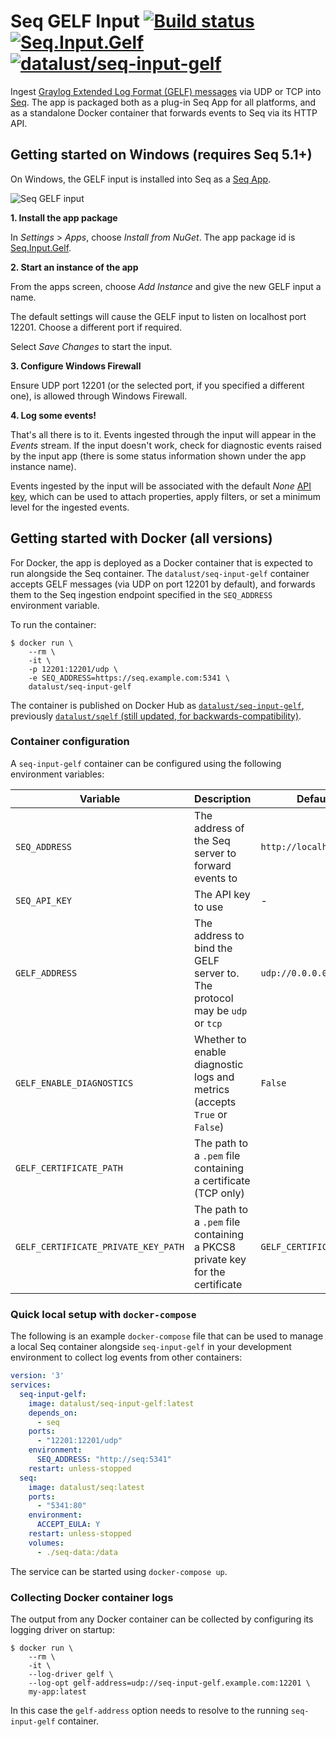# Seq GELF Input [![Build status](https://ci.appveyor.com/api/projects/status/t32q67tvbvsgjxck?svg=true)](https://ci.appveyor.com/project/datalust/sqelf) [![Seq.Input.Gelf](https://img.shields.io/nuget/v/Seq.Input.Gelf.svg?style=flat)](https://nuget.org/packages/Seq.Input.Gelf) [![datalust/seq-input-gelf](https://img.shields.io/badge/docker-datalust%2Fseq--input--gelf-yellowgreen.svg)](https://hub.docker.com/r/datalust/seq-input-gelf)

Ingest [Graylog Extended Log Format (GELF) messages](http://docs.graylog.org/en/2.5/pages/gelf.html) via UDP or TCP into [Seq](https://datalust.co/seq). The app is packaged both as a plug-in Seq App for all platforms, and as a standalone Docker container that forwards events to Seq via its HTTP API.

## Getting started on Windows (requires Seq 5.1+)

On Windows, the GELF input is installed into Seq as a [Seq App](https://docs.getseq.net/docs/installing-seq-apps).

![Seq GELF input](https://raw.githubusercontent.com/datalust/sqelf/dev/asset/app-screenshot.png)

**1. Install the app package**

In _Settings_ > _Apps_, choose _Install from NuGet_. The app package id is [Seq.Input.Gelf](https://nuget.org/packages/Seq.Input.Gelf).

**2. Start an instance of the app**

From the apps screen, choose _Add Instance_ and give the new GELF input a name.

The default settings will cause the GELF input to listen on localhost port 12201. Choose a different port if required.

Select _Save Changes_ to start the input.

**3. Configure Windows Firewall**

Ensure UDP port 12201 (or the selected port, if you specified a different one), is allowed through Windows Firewall.

**4. Log some events!**

That's all there is to it. Events ingested through the input will appear in the _Events_ stream. If the input doesn't work, check for diagnostic events raised by the input app (there is some status information shown under the app instance name).

Events ingested by the input will be associated with the default _None_ [API key](https://docs.getseq.net/docs/api-keys), which can be used to attach properties, apply filters, or set a minimum level for the ingested events.

## Getting started with Docker (all versions)

For Docker, the app is deployed as a Docker container that is expected to run alongside the Seq container. The `datalust/seq-input-gelf` container accepts GELF messages (via UDP on port 12201 by default), and forwards them to the Seq ingestion endpoint specified in the `SEQ_ADDRESS` environment variable.

To run the container:

```shell
$ docker run \
    --rm \
    -it \
    -p 12201:12201/udp \
    -e SEQ_ADDRESS=https://seq.example.com:5341 \
    datalust/seq-input-gelf
```

The container is published on Docker Hub as [`datalust/seq-input-gelf`](https://hub.docker.com/r/datalust/seq-input-gelf), previously [`datalust/sqelf` (still updated, for backwards-compatibility)](https://hub.docker.com/r/datalust/sqelf).

### Container configuration

A `seq-input-gelf` container can be configured using the following environment variables:

| Variable                            | Description                                                                  | Default                 |
|-------------------------------------|------------------------------------------------------------------------------|-------------------------|
| `SEQ_ADDRESS`                       | The address of the Seq server to forward events to                           | `http://localhost:5341` |
| `SEQ_API_KEY`                       | The API key to use                                                           | -                       |
| `GELF_ADDRESS`                      | The address to bind the GELF server to. The protocol may be `udp` or `tcp`   | `udp://0.0.0.0:12201`   |
| `GELF_ENABLE_DIAGNOSTICS`           | Whether to enable diagnostic logs and metrics (accepts `True` or `False`)    | `False`                 |
| `GELF_CERTIFICATE_PATH`             | The path to a `.pem` file containing a certificate (TCP only)                |                         |
| `GELF_CERTIFICATE_PRIVATE_KEY_PATH` | The path to a `.pem` file containing a PKCS8 private key for the certificate | `GELF_CERTIFICATE_PATH` |

### Quick local setup with `docker-compose`

The following is an example `docker-compose` file that can be used to manage a local Seq container alongside `seq-input-gelf` in your development environment to collect log events from other containers:

```yaml
version: '3'
services:
  seq-input-gelf:
    image: datalust/seq-input-gelf:latest
    depends_on:
      - seq
    ports:
      - "12201:12201/udp"
    environment:
      SEQ_ADDRESS: "http://seq:5341"
    restart: unless-stopped
  seq:
    image: datalust/seq:latest
    ports:
      - "5341:80"
    environment:
      ACCEPT_EULA: Y
    restart: unless-stopped
    volumes:
      - ./seq-data:/data
```

The service can be started using `docker-compose up`.

### Collecting Docker container logs

The output from any Docker container can be collected by configuring its logging driver on startup:

```shell
$ docker run \
    --rm \
    -it \
    --log-driver gelf \
    --log-opt gelf-address=udp://seq-input-gelf.example.com:12201 \
    my-app:latest
```

In this case the `gelf-address` option needs to resolve to the running `seq-input-gelf` container.
